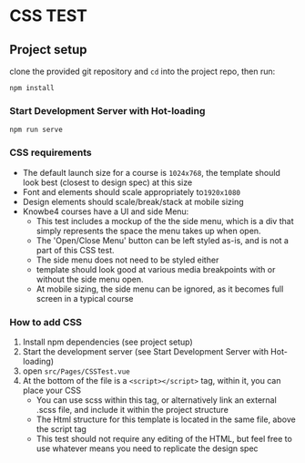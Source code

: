 # CSS TEST

## Project setup
clone the provided git repository and ```cd``` into the project repo, then run:
```
npm install
```

### Start Development Server with Hot-loading
```
npm run serve
```

### CSS requirements
*  The default launch size for a course is ```1024x768```, the template should look best (closest to design spec) at this size
*  Font and elements should scale appropriately to```1920x1080```
*  Design elements should scale/break/stack at mobile sizing
*  Knowbe4 courses have a UI and side Menu: 
    *  This test includes a mockup of the the side menu, which is a div that simply represents the space the menu takes up when open. 
    *  The 'Open/Close Menu' button can be left styled as-is, and is not a part of this CSS test. 
    *  The side menu does not need to be styled either
    *  template should look good at various media breakpoints with or without the side menu open.
    *  At mobile sizing, the side menu can be ignored, as it becomes full screen in a typical course

### How to add CSS
1.  Install npm dependencies (see project setup)
2.  Start the development server (see Start Development Server with Hot-loading)
3.  open ```src/Pages/CSSTest.vue```
3.  At the bottom of the file is a ```<script></script>``` tag, within it, you can place your CSS
	*  You can use scss within this tag, or alternatively link an external .scss file, and include it within the project structure
	*  The Html structure for this template is located in the same file, above the script tag
    * This test should not require any editing of the HTML, but feel free to use whatever means you need to replicate the design spec
